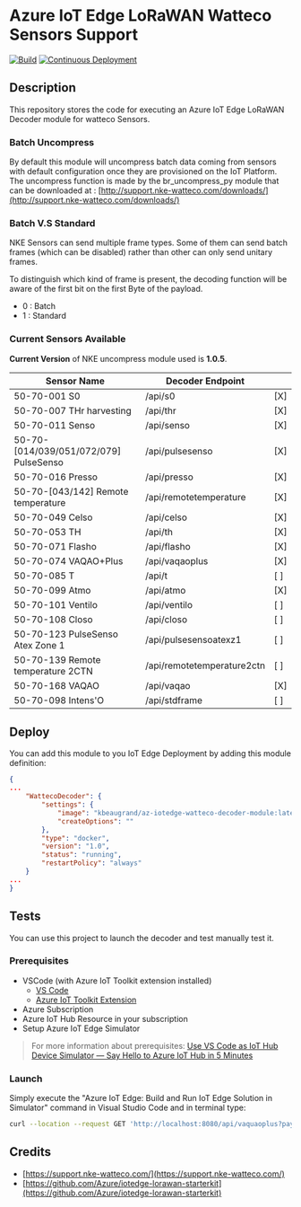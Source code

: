 
# Azure IoT Edge LoRaWAN Watteco Sensors Support

[![Build](https://github.com/kbeaugrand-org/iotedge-lorawan-watteco/actions/workflows/ci.yml/badge.svg?branch=master)](https://github.com/kbeaugrand-org/iotedge-lorawan-watteco/actions/workflows/ci.yml)
[![Continuous Deployment](https://github.com/kbeaugrand-org/iotedge-lorawan-watteco/actions/workflows/cd.yml/badge.svg)](https://github.com/kbeaugrand-org/iotedge-lorawan-watteco/actions/workflows/cd.yml)

## Description

This repository stores the code for executing an Azure IoT Edge LoRaWAN Decoder module for watteco Sensors.

### Batch Uncompress

By default this module will uncompress batch data coming from sensors with default configuration once they are provisioned on the IoT Platform.
The uncompress function is made by the br_uncompress_py module that can be downloaded at : [http://support.nke-watteco.com/downloads/](http://support.nke-watteco.com/downloads/)

### Batch V.S Standard

NKE Sensors can send multiple frame types.
Some of them can send batch frames (which can be disabled) rather than other can only send unitary frames.

To distinguish which kind of frame is present, the decoding function will be aware of the first bit on the first Byte of the payload.

- 0 : Batch
- 1 : Standard

### Current Sensors Available

__Current Version__ of NKE uncompress module used is __1.0.5__.

| Sensor Name                             | Decoder Endpoint                |     |
|-----------------------------------------|---------------------------------|-----|
| 50-70-001 S0                            | /api/s0                         | [X] |
| 50-70-007 THr harvesting                | /api/thr                        | [X] |
| 50-70-011 Senso                         | /api/senso                      | [X] |
| 50-70-[014/039/051/072/079] PulseSenso  | /api/pulsesenso                 | [X] |
| 50-70-016 Presso                        | /api/presso                     | [X] |
| 50-70-[043/142] Remote temperature      | /api/remotetemperature          | [X] |
| 50-70-049 Celso                         | /api/celso                      | [X] |
| 50-70-053 TH                            | /api/th                         | [X] |
| 50-70-071 Flasho                        | /api/flasho                     | [X] |
| 50-70-074 VAQAO+Plus                    | /api/vaqaoplus                  | [X] |
| 50-70-085 T                             | /api/t                          | [ ] |
| 50-70-099 Atmo                          | /api/atmo                       | [X] |
| 50-70-101 Ventilo                       | /api/ventilo                    | [ ] |
| 50-70-108 Closo                         | /api/closo                      | [ ] |
| 50-70-123 PulseSenso Atex Zone 1        | /api/pulsesensoatexz1           | [ ] |
| 50-70-139 Remote temperature 2CTN       | /api/remotetemperature2ctn      | [ ] |
| 50-70-168 VAQAO                         | /api/vaqao                      | [X] |
| 50-70-098 Intens'O                      | /api/stdframe                   | [ ] |

## Deploy

You can add this module to you IoT Edge Deployment by adding this module definition:

```json
{
...
    "WattecoDecoder": {
        "settings": {
            "image": "kbeaugrand/az-iotedge-watteco-decoder-module:latest",
            "createOptions": ""
        },
        "type": "docker",
        "version": "1.0",
        "status": "running",
        "restartPolicy": "always"
    }
...
}
```

## Tests

You can use this project to launch the decoder and test manually test it.

### Prerequisites

* VSCode (with Azure IoT Toolkit extension installed)
    * [VS Code](https://code.visualstudio.com/)
    * [Azure IoT Toolkit Extension](https://marketplace.visualstudio.com/items?itemName=vsciot-vscode.azure-iot-toolkit)
* Azure Subscription
* Azure IoT Hub Resource in your subscription
* Setup Azure IoT Edge Simulator

> For more information about prerequisites: [Use VS Code as IoT Hub Device Simulator — Say Hello to Azure IoT Hub in 5 Minutes](https://devblogs.microsoft.com/iotdev/use-vs-code-as-iot-hub-device-simulator-say-hello-to-azure-iot-hub-in-5-minutes/)

### Launch

Simply execute the "Azure IoT Edge: Build and Run IoT Edge Solution in Simulator" command in Visual Studio Code and in terminal type: 

```sh
curl --location --request GET 'http://localhost:8080/api/vaquaoplus?payload=cjAAAAExAiHxvgRfuAfwkOwVZER7CS7pHsBXsJPYABmAAGQFIGuZ2Q4MySmlqtkXyG5Z&devEUI=000000000000000000&fport=125'
```

## Credits

* [https://support.nke-watteco.com/](https://support.nke-watteco.com/)
* [https://github.com/Azure/iotedge-lorawan-starterkit](https://github.com/Azure/iotedge-lorawan-starterkit)
